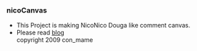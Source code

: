 ### nicoCanvas
* This Project is making NicoNico Douga like comment canvas.
* Please read [blog](http://d.hatena.ne.jp/con_mame/20090902)  
copyright 2009 con_mame